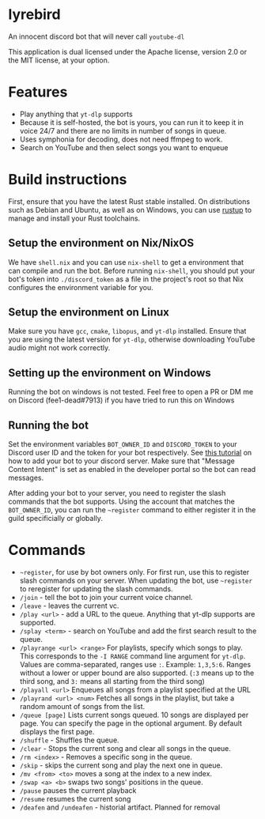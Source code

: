 # lyrebird

An innocent discord bot that will never call `youtube-dl`

This application is dual licensed under the Apache license, version 2.0 or the MIT license, at your option.

# Features

 * Play anything that `yt-dlp` supports
 * Because it is self-hosted, the bot is yours, you can run it to keep it in voice 24/7 and there are no
limits in number of songs in queue.
 * Uses symphonia for decoding, does not need ffmpeg to work.
 * Search on YouTube and then select songs you want to enqueue

# Build instructions

First, ensure that you have the latest Rust stable installed. On distributions such as Debian and Ubuntu,
as well as on Windows, you can use [rustup] to manage and install your Rust toolchains.

## Setup the environment on Nix/NixOS

We have `shell.nix` and you can use `nix-shell` to get a environment that can compile and run the bot.
Before running `nix-shell`, you should put your bot's token into `./discord_token` as a file in the project's
root so that Nix configures the environment variable for you.


## Setup the environment on Linux

Make sure you have `gcc`, `cmake`, `libopus`, and `yt-dlp` installed. Ensure that you are using the latest
version for `yt-dlp`, otherwise downloading YouTube audio might not work correctly.

## Setting up the environment on Windows

Running the bot on windows is not tested. Feel free to open a PR or DM me on Discord (fee1-dead#7913) if
you have tried to run this on Windows

## Running the bot

Set the environment variables `BOT_OWNER_ID` and `DISCORD_TOKEN` to your Discord user ID and the token for
your bot respectively. See [this tutorial][adding bot to servers] on how to add your bot to your discord
server. Make sure that "Message Content Intent" is set as enabled in the developer portal so the bot can
read messages.

After adding your bot to your server, you need to register the slash commands that the bot supports. Using
the account that matches the `BOT_OWNER_ID`, you can run the `~register` command to either register it in
the guild specificially or globally.

# Commands

* `~register`, for use by bot owners only. For first run, use this to register slash commands on your server.
When updating the bot, use `~register` to reregister for updating the slash commands.
* `/join` - tell the bot to join your current voice channel.
* `/leave` - leaves the current vc.
* `/play <url>` - add a URL to the queue. Anything that yt-dlp supports are supported.
* `/splay <term>` - search on YouTube and add the first search result to the queue.
* `/playrange <url> <range>` For playlists, specify which songs to play. This corresponds to the `-I RANGE`
command line argument for `yt-dlp`. Values are comma-separated, ranges use `:`. Example: `1,3,5:6`. Ranges
without a lower or upper bound are also supported. (`:3` means up to the third song, and `3:` means all starting
from the third song)
* `/playall <url>` Enqueues all songs from a playlist specified at the URL
* `/playrand <url> <num>` Fetches all songs in the playlist, but take a random amount of songs from the list.
* `/queue [page]` Lists current songs queued. 10 songs are displayed per page. You can specify the page in the
optional argument. By default displays the first page.
* `/shuffle` - Shuffles the queue.
* `/clear` - Stops the current song and clear all songs in the queue.
* `/rm <index>` - Removes a specific song in the queue.
* `/skip` - skips the current song and play the next one in queue.
* `/mv <from> <to>` moves a song at the index to a new index.
* `/swap <a> <b>` swaps two songs' positions in the queue.
* `/pause` pauses the current playback
* `/resume` resumes the current song
* `/deafen` and `/undeafen` - historial artifact. Planned for removal


[adding bot to servers]: https://discordjs.guide/preparations/adding-your-bot-to-servers.html
[rustup]: https://rustup.rs/